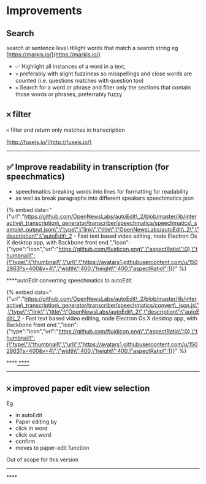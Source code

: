 # Improvements

##  **Search**

search at sentence level.Hilight words that match a search string  eg [https://markjs.io/](https://markjs.io/)

* ✅ Highlight all instances of a word in a text,
* 𐄂 preferably with slight fuzziness so misspellings and close words are counted \(i.e. questions matches with question too\)
* 𐄂 Search for a word or phrase and filter only the sections that contain those words or phrases, preferrably fuzzy

## 𐄂 filter

 𐄂  filter and return only matches in transcription

[http://fusejs.io/](http://fusejs.io/)  
****

## ✅ **Improve readability in transcription \(for speechmatics\)**

* speechmatics breaking words into lines for formatting for readability
* as well as break paragraphs into different speakers speechmatics json 

{% embed data="{\"url\":\"https://github.com/OpenNewsLabs/autoEdit\_2/blob/master/lib/interactive\_transcription\_generator/transcriber/speechmatics/speechmatics\_sample\_output.json\",\"type\":\"link\",\"title\":\"OpenNewsLabs/autoEdit\_2\",\"description\":\"autoEdit\_2 - Fast text based video editing, node Electron Os X desktop app, with Backbone front end.\",\"icon\":{\"type\":\"icon\",\"url\":\"https://github.com/fluidicon.png\",\"aspectRatio\":0},\"thumbnail\":{\"type\":\"thumbnail\",\"url\":\"https://avatars1.githubusercontent.com/u/1502863?s=400&v=4\",\"width\":400,\"height\":400,\"aspectRatio\":1}}" %}

  
****autoEdit converting speechmatics to autoEdit

{% embed data="{\"url\":\"https://github.com/OpenNewsLabs/autoEdit\_2/blob/master/lib/interactive\_transcription\_generator/transcriber/speechmatics/convert\_json.js\",\"type\":\"link\",\"title\":\"OpenNewsLabs/autoEdit\_2\",\"description\":\"autoEdit\_2 - Fast text based video editing, node Electron Os X desktop app, with Backbone front end.\",\"icon\":{\"type\":\"icon\",\"url\":\"https://github.com/fluidicon.png\",\"aspectRatio\":0},\"thumbnail\":{\"type\":\"thumbnail\",\"url\":\"https://avatars1.githubusercontent.com/u/1502863?s=400&v=4\",\"width\":400,\"height\":400,\"aspectRatio\":1}}" %}

\*\*\*\*[ ****](https://github.com/OpenNewsLabs/autoEdit_2/blob/master/lib/interactive_transcription_generator/transcriber/speechmatics/convert_json.js)   
****

## **𐄂  improved paper edit view selection**

Eg

* in autoEdit
* Paper editing by
* click in word
* click out word
* confirm
* moves to paper-edit function

Out of scope for this version  
****

\*\*\*\*

